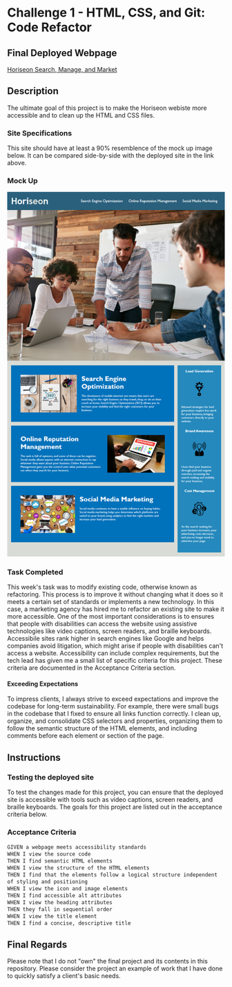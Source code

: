 # Challenge 1 - HTML, CSS, and Git: Code Refactor

## Final Deployed Webpage

[Horiseon Search, Manage, and Market](https://j03b.github.io/module-challenges/01-Challenge/Horiseon-details-page/)

## Description

The ultimate goal of this project is to make the Horiseon webiste more accessible and to clean up the HTML and CSS files.

### Site Specifications

This site should have at least a 90% resemblence of the mock up image below. It can be compared side-by-side with the deployed site in the link above. 

### Mock Up

![The Horiseon webpage includes a navigation bar, a header image, and cards with text and images at the bottom of the page.](../Assets/01-html-css-git-homework-demo.png)

### Task Completed

This week's task was to modify existing code, otherwise known as refactoring. This process is to improve it without changing what it does so it meets a certain set of standards or implements a new technology. In this case, a marketing agency has hired me to refactor an existing site to make it more accessible.
One of the most important considerations is to ensures that people with disabilities can access the website using assistive technologies like video captions, screen readers, and braille keyboards. Accessibile sites rank higher in search engines like Google and helps companies avoid litigation, which might arise if people with disabilities can't access a website. Accessibility can include complex requirements, but the tech lead has given me a small list of specific criteria for this project. These criteria are documented in the Acceptance Criteria section.

#### Exceeding Expectations

To impress clients, I always strive to exceed expectations and improve the codebase for long-term sustainability. For example, there were small bugs in the codebase that I fixed to ensure  all links function correctly. I clean up, organize, and consolidate CSS selectors and properties, organizing them to follow the semantic structure of the HTML elements, and including comments before each element or section of the page.

## Instructions

### Testing the deployed site

To test the changes made for this project, you can ensure that the deployed site is accessible with tools such as video captions, screen readers, and braille keyboards. The goals for this project are listed out in the acceptance criteria below. 

### Acceptance Criteria

```
GIVEN a webpage meets accessibility standards
WHEN I view the source code
THEN I find semantic HTML elements
WHEN I view the structure of the HTML elements
THEN I find that the elements follow a logical structure independent of styling and positioning
WHEN I view the icon and image elements
THEN I find accessible alt attributes
WHEN I view the heading attributes
THEN they fall in sequential order
WHEN I view the title element
THEN I find a concise, descriptive title
```

## Final Regards

Please note that I do not "own" the final project and its contents in this repository. Please consider the project an example of work that I have done to quickly satisfy a client's basic needs. 